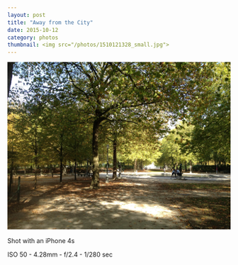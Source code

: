 ```yaml
---
layout: post
title: "Away from the City"
date: 2015-10-12
category: photos
thumbnail: <img src="/photos/1510121328_small.jpg">
---
```

<img src="/photos/1510121328.jpg" class="image fit">

Shot with an iPhone 4s

ISO 50 -
4.28mm -
f/2.4 -
1/280 sec
